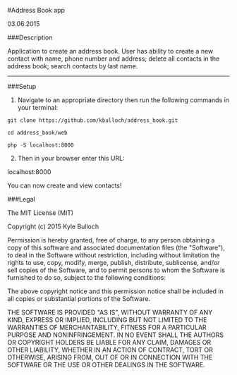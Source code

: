 #Address Book app

03.06.2015

###Description

Application to create an address book.  User has ability to create a new
contact with name, phone number and address; delete all contacts in the address
book; search contacts by last name.

---------

###Setup

1) Navigate to an appropriate directory then run the following commands in
your terminal:
```
git clone https://github.com/kbulloch/address_book.git

cd address_book/web

php -S localhost:8000
```
2) Then in your browser enter this URL:

localhost:8000

You can now create and view contacts!

###Legal

The MIT License (MIT)

Copyright (c) 2015 Kyle Bulloch

Permission is hereby granted, free of charge, to any person obtaining a copy
of this software and associated documentation files (the "Software"), to deal
in the Software without restriction, including without limitation the rights
to use, copy, modify, merge, publish, distribute, sublicense, and/or sell
copies of the Software, and to permit persons to whom the Software is
furnished to do so, subject to the following conditions:

The above copyright notice and this permission notice shall be included in all
copies or substantial portions of the Software.

THE SOFTWARE IS PROVIDED "AS IS", WITHOUT WARRANTY OF ANY KIND, EXPRESS OR
IMPLIED, INCLUDING BUT NOT LIMITED TO THE WARRANTIES OF MERCHANTABILITY,
FITNESS FOR A PARTICULAR PURPOSE AND NONINFRINGEMENT. IN NO EVENT SHALL THE
AUTHORS OR COPYRIGHT HOLDERS BE LIABLE FOR ANY CLAIM, DAMAGES OR OTHER
LIABILITY, WHETHER IN AN ACTION OF CONTRACT, TORT OR OTHERWISE, ARISING FROM,
OUT OF OR IN CONNECTION WITH THE SOFTWARE OR THE USE OR OTHER DEALINGS IN THE
SOFTWARE.
